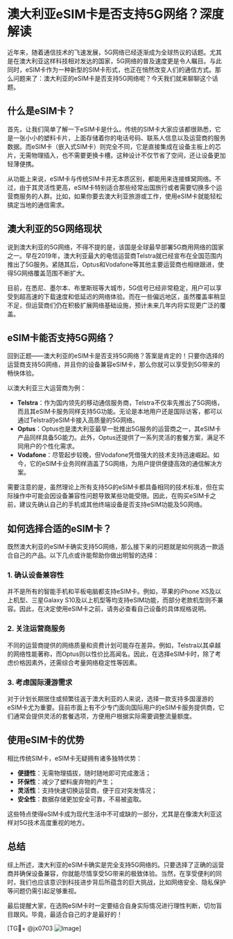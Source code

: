 # 澳大利亚eSIM卡是否支持5G网络？深度解读

近年来，随着通信技术的飞速发展，5G网络已经逐渐成为全球热议的话题。尤其是在澳大利亚这样科技相对发达的国家，5G网络的普及速度更是令人瞩目。与此同时，eSIM卡作为一种新型的SIM卡形式，也正在悄然改变人们的通信方式。那么问题来了：澳大利亚的eSIM卡是否支持5G网络呢？今天我们就来聊聊这个话题。

## 什么是eSIM卡？

首先，让我们简单了解一下eSIM卡是什么。传统的SIM卡大家应该都很熟悉，它是一张小小的塑料卡片，上面存储着你的电话号码、联系人信息以及运营商的服务数据。而eSIM卡（嵌入式SIM卡）则完全不同，它是直接集成在设备主板上的芯片，无需物理插入，也不需要更换卡槽。这种设计不仅节省了空间，还让设备更加轻薄便携。

从功能上来说，eSIM卡与传统SIM卡并无本质区别，都能用来连接蜂窝网络。不过，由于其灵活性更高，eSIM卡特别适合那些经常出国旅行或者需要切换多个运营商服务的人群。比如，如果你要去澳大利亚旅游或工作，使用eSIM卡就能轻松搞定当地的通信需求。

## 澳大利亚的5G网络现状

说到澳大利亚的5G网络，不得不提的是，该国是全球最早部署5G商用网络的国家之一。早在2019年，澳大利亚最大的电信运营商Telstra就已经宣布在全国范围内推出了5G服务。紧随其后，Optus和Vodafone等其他主要运营商也相继跟进，使得5G网络覆盖范围不断扩大。

目前，在悉尼、墨尔本、布里斯班等大城市，5G信号已经非常稳定，用户可以享受到超高速的下载速度和低延迟的网络体验。而在一些偏远地区，虽然覆盖率稍显不足，但运营商们仍在积极扩展网络基础设施，预计未来几年内将实现更广泛的覆盖。

## eSIM卡能否支持5G网络？

回到正题——澳大利亚的eSIM卡是否支持5G网络？答案是肯定的！只要你选择的运营商支持5G网络，并且你的设备兼容eSIM卡，那么你就可以享受到5G带来的畅快体验。

以澳大利亚三大运营商为例：
- **Telstra**：作为国内领先的移动通信服务商，Telstra不仅率先推出了5G网络，而且其eSIM卡服务同样支持5G功能。无论是本地用户还是国际访客，都可以通过Telstra的eSIM卡接入高质量的5G网络。
- **Optus**：Optus也是澳大利亚最早一批推出5G服务的运营商之一，其eSIM卡产品同样具备5G能力。此外，Optus还提供了一系列灵活的套餐方案，满足不同用户的个性化需求。
- **Vodafone**：尽管起步较晚，但Vodafone凭借强大的技术支持迅速崛起。如今，它的eSIM卡业务同样涵盖了5G网络，为用户提供便捷高效的通信解决方案。

需要注意的是，虽然理论上所有支持5G的eSIM卡都具备相同的技术标准，但在实际操作中可能会因设备兼容性问题导致某些功能受限。因此，在购买eSIM卡之前，建议先确认自己的手机或其他终端设备是否支持eSIM功能及5G网络。

## 如何选择合适的eSIM卡？

既然澳大利亚的eSIM卡确实支持5G网络，那么接下来的问题就是如何挑选一款适合自己的产品。以下几点或许能帮助你做出明智的选择：

### 1. 确认设备兼容性
并不是所有的智能手机和平板电脑都支持eSIM卡。例如，苹果的iPhone XS及以上机型、三星Galaxy S10及以上机型等均支持eSIM功能，而部分老款机型则不兼容。因此，在决定使用eSIM卡之前，请务必查看自己设备的具体规格说明。

### 2. 关注运营商服务
不同的运营商提供的网络质量和资费计划可能存在差异。例如，Telstra以其卓越的网络性能著称，而Optus则以性价比高闻名。因此，在选择eSIM卡时，除了考虑价格因素外，还需综合考量网络稳定性等因素。

### 3. 考虑国际漫游需求
对于计划长期居住或频繁往返于澳大利亚的人来说，选择一款支持多国漫游的eSIM卡尤为重要。目前市面上有不少专门面向国际用户的eSIM卡服务提供商，它们通常会提供灵活的套餐选项，方便用户根据实际需要调整流量额度。

## 使用eSIM卡的优势

相比传统SIM卡，eSIM卡无疑拥有诸多独特优势：
- **便捷性**：无需物理插拔，随时随地即可完成激活；
- **环保性**：减少了塑料废弃物的产生；
- **灵活性**：支持快速切换运营商，便于应对突发情况；
- **安全性**：数据存储更加安全可靠，不易被盗取。

这些特点使得eSIM卡成为现代生活中不可或缺的一部分，尤其是在像澳大利亚这样对5G技术高度重视的地方。

## 总结

综上所述，澳大利亚的eSIM卡确实是完全支持5G网络的。只要选择了正确的运营商并确保设备兼容，你就能尽情享受5G带来的极致体验。当然，在享受便利的同时，我们也应该意识到科技进步背后所蕴含的巨大挑战，比如网络安全、隐私保护等问题仍需引起足够重视。

最后提醒大家，在选购eSIM卡时一定要结合自身实际情况进行理性判断，切勿盲目跟风。毕竟，最适合自己的才是最好的！

[TG💪+ @jx0703 ![Image](https://github.com/user-attachments/assets/dbca1d08-cadb-493c-b0ec-ad6f7a83f270)]